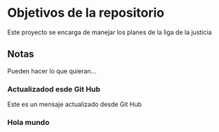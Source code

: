 # Objetivos de la repositorio

Este proyecto se encarga de manejar los planes de la liga de la justicia


## Notas
Pueden hacer lo que quieran...

### Actualizadod esde Git Hub
Este es un mensaje actualizado desde Git Hub

### Hola mundo 
